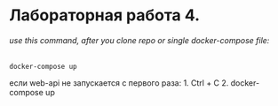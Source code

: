 # Лабораторная работа 4. 

###### use this command, after you clone repo or single docker-compose file:
```
docker-compose up
```


если web-api не запускается с первого раза:
    1. Ctrl + C
    2. docker-compose up

